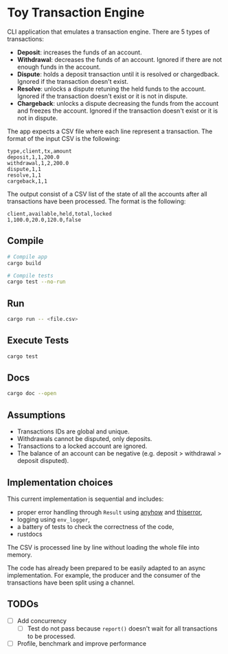 # Toy Transaction Engine

CLI application that emulates a transaction engine. There are 5 types of transactions:

* **Deposit**: increases the funds of an account.
* **Withdrawal**: decreases the funds of an account. Ignored if there are not enough funds in the account.
* **Dispute**: holds a deposit transaction until it is resolved or chargedback. Ignored if the transaction doesn't exist.
* **Resolve**: unlocks a dispute retuning the held funds to the account. Ignored if the transaction doesn't exist or it is not in dispute.
* **Chargeback**: unlocks a dispute decreasing the funds from the account and freezes the account. Ignored if the transaction doesn't exist or it is not in dispute.

The app expects a CSV file where each line represent a transaction.
The format of the input CSV is the following:

```
type,client,tx,amount
deposit,1,1,200.0
withdrawal,1,2,200.0
dispute,1,1
resolve,1,1
cargeback,1,1
```

The output consist of a CSV list of the state of all the accounts after all transactions have been processed.
The format is the following:

```
client,available,held,total,locked
1,100.0,20.0,120.0,false
```

## Compile

```sh
# Compile app
cargo build

# Compile tests
cargo test --no-run
```

## Run 

```sh
cargo run -- <file.csv>
```

## Execute Tests

```sh
cargo test
```

## Docs

```sh
cargo doc --open
```

## Assumptions

* Transactions IDs are global and unique.
* Withdrawals cannot be disputed, only deposits.
* Transactions to a locked account are ignored.
* The balance of an account can be negative (e.g. deposit > withdrawal > deposit disputed).

## Implementation choices

This current implementation is sequential and includes:
- proper error handling through `Result` using [anyhow](https://docs.rs/anyhow/latest/anyhow/) and [thiserror](https://docs.rs/thiserror/latest/thiserror/),
- logging using `env_logger`,
- a battery of tests to check the correctness of the code,
- rustdocs

The CSV is processed line by line without loading the whole file into memory.

The code has already been prepared to be easily adapted to an async implementation.
For example, the producer and the consumer of the transactions have been split using a channel.

## TODOs

- [ ] Add concurrency
  - [ ] Test do not pass because `report()` doesn't wait for all transactions to be processed.
- [ ] Profile, benchmark and improve performance
